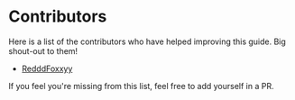 # Contributors

Here is a list of the contributors who have helped improving this guide. Big
shout-out to them!

- [RedddFoxxyy](https://github.com/RedddFoxxyy)

If you feel you're missing from this list, feel free to add yourself in a PR.